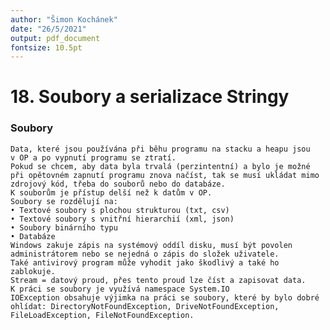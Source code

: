 ```yaml
---
author: "Šimon Kochánek"
date: "26/5/2021"
output: pdf_document
fontsize: 10.5pt
---
```


<style type="text/css">
  body{
    font-size: 10.5pt;
  }
</style>

# 18. Soubory a serializace Stringy

### Soubory

    Data, které jsou používána při běhu programu na stacku a heapu jsou v OP a po vypnutí programu se ztratí.
    Pokud se chcem, aby data byla trvalá (perzintentní) a bylo je možné při opětovném zapnutí programu znova načíst, tak se musí ukládat mimo zdrojový kód, třeba do souborů nebo do databáze.
    K souborům je přístup delší než k datům v OP.
    Soubory se rozdělují na:
    • Textové soubory s plochou strukturou (txt, csv)
    • Textové soubory s vnitřní hierarchií (xml, json)
    • Soubory binárního typu
    • Databáze
    Windows zakuje zápis na systémový oddíl disku, musí být povolen administrátorem nebo se nejedná o zápis do složek uživatele. 
    Také antivirový program může vyhodit jako škodlivý a také ho zablokuje.
    Stream = datový proud, přes tento proud lze číst a zapisovat data. 
    K práci se soubory je využívá namespace System.IO
    IOException obsahuje výjimka na práci se soubory, které by bylo dobré ohlídat: DirectoryNotFoundException, DriveNotFoundException, FileLoadException, FileNotFoundException.
